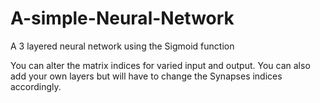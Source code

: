 # A-simple-Neural-Network
A 3 layered neural network using the Sigmoid function

You can alter the matrix indices for varied input and output. 
You can also add your own layers but will have to change the Synapses indices accordingly.  
